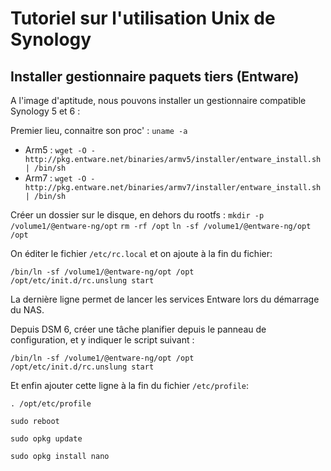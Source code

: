 # Tutoriel sur l'utilisation Unix de Synology

## Installer gestionnaire paquets tiers (Entware)

A l'image d'aptitude, nous pouvons installer un gestionnaire compatible Synology 5 et 6 :

Premier lieu, connaitre son proc' :
`uname -a`

- Arm5 : `wget -O - http://pkg.entware.net/binaries/armv5/installer/entware_install.sh | /bin/sh`
- Arm7 : `wget -O - http://pkg.entware.net/binaries/armv7/installer/entware_install.sh | /bin/sh`

Créer un dossier sur le disque, en dehors du rootfs :
`mkdir -p /volume1/@entware-ng/opt`
`rm -rf /opt`
`ln -sf /volume1/@entware-ng/opt /opt`

On éditer le fichier `/etc/rc.local` et on ajoute à la fin du fichier:
```
/bin/ln -sf /volume1/@entware-ng/opt /opt
/opt/etc/init.d/rc.unslung start
```
La dernière ligne permet de lancer les services Entware lors du démarrage du NAS.

Depuis DSM 6, créer une tâche planifier depuis le panneau de configuration, et y indiquer le script suivant :
```
/bin/ln -sf /volume1/@entware-ng/opt /opt
/opt/etc/init.d/rc.unslung start
```

Et enfin ajouter cette ligne à la fin du fichier `/etc/profile`:

`. /opt/etc/profile`

`sudo reboot`

`sudo opkg update`

`sudo opkg install nano`
